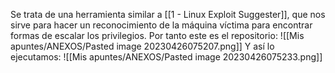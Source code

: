 Se trata de una herramienta similar a [[1 - Linux Exploit Suggester]], que nos sirve para hacer un reconocimiento de la máquina víctima para encontrar formas de escalar los privilegios. Por tanto este es el repositorio:
![[Mis apuntes/ANEXOS/Pasted image 20230426075207.png]]
Y así lo ejecutamos:
![[Mis apuntes/ANEXOS/Pasted image 20230426075233.png]]
